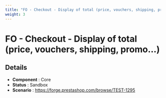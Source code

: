 ```yaml
---
title: "FO - Checkout - Display of total (price, vouchers, shipping, promo...)"
weight: 3
---
```


# FO - Checkout - Display of total (price, vouchers, shipping, promo...)
## Details
* **Component** : Core
* **Status** : Sandbox
* **Scenario** : https://forge.prestashop.com/browse/TEST-1295
